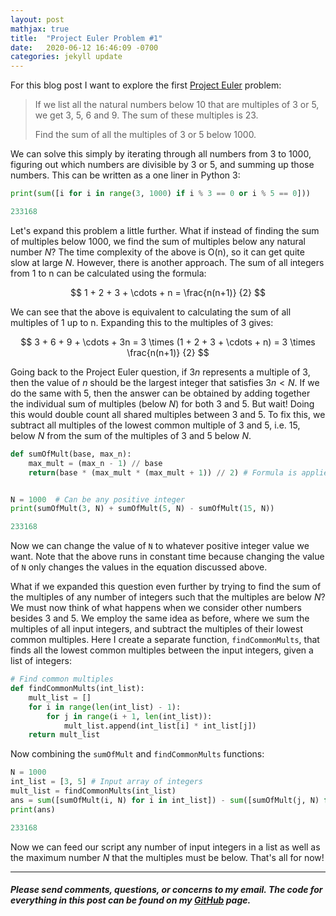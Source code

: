 ```yaml
---
layout: post
mathjax: true
title:  "Project Euler Problem #1"
date:   2020-06-12 16:46:09 -0700
categories: jekyll update
---
```

For this blog post I want to explore the first [Project Euler][project-euler] problem:
> If we list all the natural numbers below 10 that are multiples of 3 or 5, we get 3, 5, 6 and 9. The sum of these multiples is 23.
>
> Find the sum of all the multiples of 3 or 5 below 1000.

We can solve this simply by iterating through all numbers from 3 to 1000, figuring out which numbers are divisible by 3 or 5, and summing up those numbers. This can be written as a one liner in Python 3:

```python
print(sum([i for i in range(3, 1000) if i % 3 == 0 or i % 5 == 0]))
```
```python
233168
```

Let's expand this problem a little further. What if instead of finding the sum of multiples below 1000, we find the sum of multiples below any natural number $N$? The time complexity of the above is O(n), so it can get quite slow at large $N$. However, there is another approach. The sum of all integers from 1 to n can be calculated using the formula:

$$ 1 + 2 + 3 + \cdots + n = \frac{n(n+1)} {2} $$

We can see that the above is equivalent to calculating the sum of all multiples of 1 up to n. Expanding this to the multiples of 3 gives: 

$$ 3 + 6 + 9 + \cdots + 3n = 3 \times (1 + 2 + 3 + \cdots + n) = 3 \times \frac{n(n+1)} {2} $$

Going back to the Project Euler question, if $3n$ represents a multiple of 3, then the value of $n$ should be the largest integer that satisfies $3n < N$. If we do the same with 5, then the answer can be obtained by adding together the individual sum of multiples (below $N$) for both 3 and 5. But wait! Doing this would double count all shared multiples between 3 and 5. To fix this, we subtract all multiples of the lowest common multiple of 3 and 5, i.e. 15, below $N$ from the sum of the multiples of 3 and 5 below $N$. 

```python
def sumOfMult(base, max_n):
	max_mult = (max_n - 1) // base
	return(base * (max_mult * (max_mult + 1)) // 2) # Formula is applied here


N = 1000  # Can be any positive integer
print(sumOfMult(3, N) + sumOfMult(5, N) - sumOfMult(15, N))
```
```python
233168
```

Now we can change the value of `N` to whatever positive integer value we want. Note that the above runs in constant time because changing the value of `N` only changes the values in the equation discussed above.

What if we expanded this question even further by trying to find the sum of the multiples of any number of integers such that the multiples are below $N$? We must now think of what happens when we consider other numbers besides 3 and 5. We employ the same idea as before, where we sum the multiples of all input integers, and subtract the multiples of their lowest common multiples. Here I create a separate function, `findCommonMults`, that finds all the lowest common multiples between the input integers, given a list of integers:

```python
# Find common multiples
def findCommonMults(int_list):
    mult_list = []
    for i in range(len(int_list) - 1):
        for j in range(i + 1, len(int_list)):
            mult_list.append(int_list[i] * int_list[j])
    return mult_list
```

Now combining the `sumOfMult` and `findCommonMults` functions:

```python
N = 1000
int_list = [3, 5] # Input array of integers
mult_list = findCommonMults(int_list)
ans = sum([sumOfMult(i, N) for i in int_list]) - sum([sumOfMult(j, N) for j in mult_list])
print(ans)
```
```python
233168
```

Now we can feed our script any number of input integers in a list as well as the maximum number $N$ that the multiples must be below. That's all for now!	

*** 

##### Please send comments, questions, or concerns to my email. The code for everything in this post can be found on my [GitHub][github] page.

[project-euler]: https://projecteuler.net/
[github]: https://github.com/thereecer13
